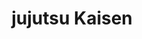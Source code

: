 ---
layout: lecteur.njk
tags : jjk

title : jujutsu Kaisen
episode : 11
saison : 1
iframe : https://streamtape.com/e/1bR1q6XMpkCrVr/

cc :  VostFr
---